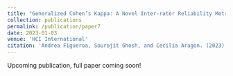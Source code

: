 ```yaml
---
title: "Generalized Cohen’s Kappa: A Novel Inter-rater Reliability Metric for Non-Mutually Exclusive Categories"
collection: publications
permalink: /publication/paper7
date: 2023-01-03
venue: 'HCI International'
citation: 'Andrea Figueroa, Sourojit Ghosh, and Cecilia Aragon. (2023). Generalized Cohen’s Kappa: A Novel Inter-rater Reliability Metric for Non-Mutually Exclusive Categories. In Proceedings of the Human Interface and the Management of Information Thematic Area in the context of the 25th International Conference on Human-Computer Interaction (HCI International 2023).'
---
```

Upcoming publication, full paper coming soon!



